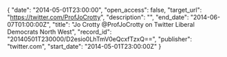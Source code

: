 {
  "date": "2014-05-01T23:00:00", 
  "open_access": false, 
  "target_url": "https://twitter.com/ProfJoCrotty", 
  "description": "", 
  "end_date": "2014-06-07T01:00:00Z", 
  "title": "Jo Crotty @ProfJoCrotty on Twitter Liberal Democrats North West", 
  "record_id": "20140501T230000/D2esio0LhTmV0eQcxfTzxQ==", 
  "publisher": "twitter.com", 
  "start_date": "2014-05-01T23:00:00Z"
}

